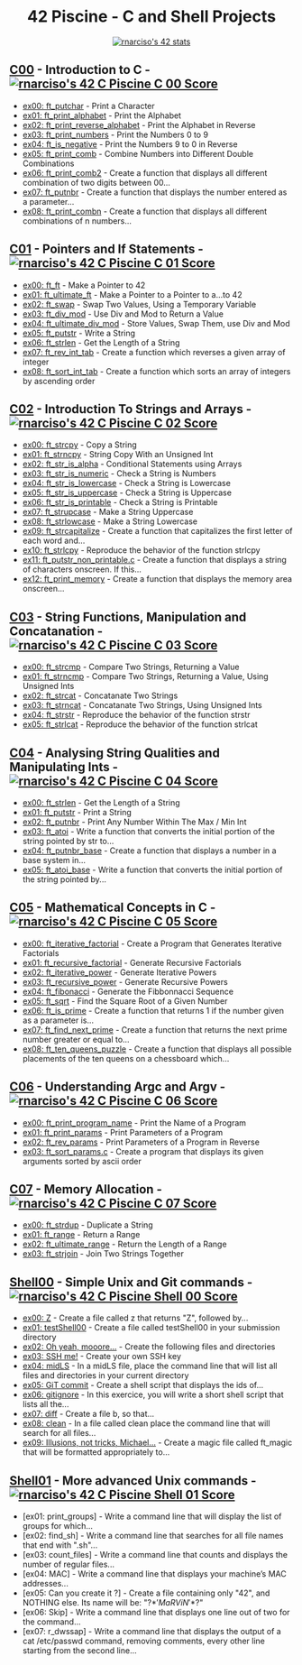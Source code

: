 <div align="center">

# 42 Piscine - C and Shell Projects

<a href="https://github.com/JaeSeoKim/badge42"><img src="https://badge42.vercel.app/api/v2/cla8uzfs700300fjvl6vylf5s/stats?cursusId=9&coalitionId=111" alt="rnarciso's 42 stats" /></a>

</div>

## [C00](https://github.com/merlin-101/42-Piscine/tree/main/C-00) - Introduction to C - <a href="https://github.com/JaeSeoKim/badge42"><img src="https://badge42.vercel.app/api/v2/cla8uzfs700300fjvl6vylf5s/project/2772235" alt="rnarciso's 42 C Piscine C 00 Score" /></a>

- [ex00: ft_putchar](https://github.com/merlin-101/42-Piscine/blob/main/C-00/ex00/ft_putchar.c) - Print a Character
- [ex01: ft_print_alphabet](https://github.com/merlin-101/42-Piscine/blob/main/C-00/ex01/ft_print_alphabet.c) - Print the Alphabet
- [ex02: ft_print_reverse_alphabet](https://github.com/merlin-101/42-Piscine/blob/main/C-00/ex02/ft_print_reverse_alphabet.c) - Print the Alphabet in Reverse
- [ex03: ft_print_numbers](https://github.com/merlin-101/42-Piscine/blob/main/C-00/ex03/ft_print_numbers.c) - Print the Numbers 0 to 9
- [ex04: ft_is_negative](https://github.com/merlin-101/42-Piscine/blob/main/C-00/ex04/ft_is_negative.c) - Print the Numbers 9 to 0 in Reverse
- [ex05: ft_print_comb](https://github.com/merlin-101/42-Piscine/blob/main/C-00/ex05/ft_print_comb.c) - Combine Numbers into Different Double Combinations
- [ex06: ft_print_comb2](https://github.com/merlin-101/42-Piscine/blob/main/C-00/ex06/ft_print_comb2.c) - Create a function that displays all different combination of two digits between 00...
- [ex07: ft_putnbr](https://github.com/merlin-101/42-Piscine/blob/main/C-00/ex07/ft_putnbr.c) - Create a function that displays the number entered as a parameter...
- [ex08: ft_print_combn](https://github.com/merlin-101/42-Piscine/blob/main/C-00/ex08/ft_print_combn.c) - Create a function that displays all different combinations of n numbers...

## [C01](https://github.com/merlin-101/42-Piscine/tree/main/C-01) - Pointers and If Statements - <a href="https://github.com/JaeSeoKim/badge42"><img src="https://badge42.vercel.app/api/v2/cla8uzfs700300fjvl6vylf5s/project/2788573" alt="rnarciso's 42 C Piscine C 01 Score" /></a>

- [ex00: ft_ft](https://github.com/merlin-101/42-Piscine/blob/main/C-01/ex00/ft_ft.c) - Make a Pointer to 42
- [ex01: ft_ultimate_ft](https://github.com/merlin-101/42-Piscine/blob/main/C-01/ex01/ft_ultimate_ft.c) - Make a Pointer to a Pointer to a...to 42
- [ex02: ft_swap](https://github.com/merlin-101/42-Piscine/blob/main/C-01/ex02/ft_swap.c) - Swap Two Values, Using a Temporary Variable
- [ex03: ft_div_mod](https://github.com/merlin-101/42-Piscine/blob/main/C-01/ex03/ft_div_mod.c) - Use Div and Mod to Return a Value
- [ex04: ft_ultimate_div_mod](https://github.com/merlin-101/42-Piscine/blob/main/C-01/ex04/ft_ultimate_div_mod.c) - Store Values, Swap Them, use Div and Mod
- [ex05: ft_putstr](https://github.com/merlin-101/42-Piscine/blob/main/C-01/ex05/ft_putstr.c) - Write a String
- [ex06: ft_strlen](https://github.com/merlin-101/42-Piscine/blob/main/C-01/ex06/ft_strlen.c) - Get the Length of a String
- [ex07: ft_rev_int_tab](https://github.com/merlin-101/42-Piscine/blob/main/C-01/ex07/ft_rev_int_tab.c) - Create a function which reverses a given array of integer
- [ex08: ft_sort_int_tab](https://github.com/merlin-101/42-Piscine/blob/main/C-01/ex08/ft_sort_int_tab.c) - Create a function which sorts an array of integers by ascending order

## [C02](https://github.com/merlin-101/42-Piscine/tree/main/C-02) - Introduction To Strings and Arrays - <a href="https://github.com/JaeSeoKim/badge42"><img src="https://badge42.vercel.app/api/v2/cla8uzfs700300fjvl6vylf5s/project/2790105" alt="rnarciso's 42 C Piscine C 02 Score" /></a>

- [ex00: ft_strcpy](https://github.com/merlin-101/42-Piscine/blob/main/C-02/ex00/ft_strcpy.c) - Copy a String
- [ex01: ft_strncpy](https://github.com/merlin-101/42-Piscine/blob/main/C-02/ex01/ft_strncpy.c) - String Copy With an Unsigned Int
- [ex02: ft_str_is_alpha](https://github.com/merlin-101/42-Piscine/blob/main/C-02/ex02/ft_str_is_alpha.c) - Conditional Statements using Arrays
- [ex03: ft_str_is_numeric](https://github.com/merlin-101/42-Piscine/blob/main/C-02/ex03/ft_str_is_numeric.c) - Check a String is Numbers
- [ex04: ft_str_is_lowercase](https://github.com/merlin-101/42-Piscine/blob/main/C-02/ex04/ft_str_is_lowercase.c) - Check a String is Lowercase
- [ex05: ft_str_is_uppercase](https://github.com/merlin-101/42-Piscine/blob/main/C-02/ex05/ft_str_is_uppercase.c) - Check a String is Uppercase
- [ex06: ft_str_is_printable](https://github.com/merlin-101/42-Piscine/blob/main/C-02/ex06/ft_str_is_printable.c) - Check a String is Printable
- [ex07: ft_strupcase](https://github.com/merlin-101/42-Piscine/blob/main/C-02/ex07/ft_strupcase.c) - Make a String Uppercase
- [ex08: ft_strlowcase](https://github.com/merlin-101/42-Piscine/blob/main/C-02/ex08/ft_strlowcase.c) - Make a String Lowercase
- [ex09: ft_strcapitalize](https://github.com/merlin-101/42-Piscine/blob/main/C-02/ex09/ft_strcapitalize.c) - Create a function that capitalizes the first letter of each word and...
- [ex10: ft_strlcpy](https://github.com/merlin-101/42-Piscine/blob/main/C-02/ex10/ft_strlcpy.c) - Reproduce the behavior of the function strlcpy
- [ex11: ft_putstr_non_printable.c](https://github.com/merlin-101/42-Piscine/blob/main/C-02/ex11/ft_putstr_non_printable.c) - Create a function that displays a string of characters onscreen. If this...
- [ex12: ft_print_memory](https://github.com/merlin-101/42-Piscine/blob/main/C-02/ex12/ft_print_memory.c) - Create a function that displays the memory area onscreen...

## [C03](https://github.com/merlin-101/42-Piscine/tree/main/C-03) - String Functions, Manipulation and Concatanation - <a href="https://github.com/JaeSeoKim/badge42"><img src="https://badge42.vercel.app/api/v2/cla8uzfs700300fjvl6vylf5s/project/2795683" alt="rnarciso's 42 C Piscine C 03 Score" /></a>

- [ex00: ft_strcmp](https://github.com/merlin-101/42-Piscine/blob/main/C-03/ex00/ft_strcmp.c) - Compare Two Strings, Returning a Value
- [ex01: ft_strncmp](https://github.com/merlin-101/42-Piscine/blob/main/C-03/ex01/ft_strncmp.c) - Compare Two Strings, Returning a Value, Using Unsigned Ints
- [ex02: ft_strcat](https://github.com/merlin-101/42-Piscine/blob/main/C-03/ex02/ft_strcat.c) - Concatanate Two Strings
- [ex03: ft_strncat](https://github.com/merlin-101/42-Piscine/blob/main/C-03/ex03/ft_strncat.c) - Concatanate Two Strings, Using Unsigned Ints
- [ex04: ft_strstr](https://github.com/merlin-101/42-Piscine/blob/main/C-03/ex04/ft_strstr.c) - Reproduce the behavior of the function strstr
- [ex05: ft_strlcat](https://github.com/merlin-101/42-Piscine/blob/main/C-03/ex05/ft_strlcat.c) - Reproduce the behavior of the function strlcat

## [C04](https://github.com/merlin-101/42-Piscine/tree/main/C-04) - Analysing String Qualities and Manipulating Ints - <a href="https://github.com/JaeSeoKim/badge42"><img src="https://badge42.vercel.app/api/v2/cla8uzfs700300fjvl6vylf5s/project/2798717" alt="rnarciso's 42 C Piscine C 04 Score" /></a>

- [ex00: ft_strlen](https://github.com/merlin-101/42-Piscine/blob/main/C-04/ex00/ft_strlen.c) - Get the Length of a String
- [ex01: ft_putstr](https://github.com/merlin-101/42-Piscine/blob/main/C-04/ex01/ft_putstr.c) - Print a String
- [ex02: ft_putnbr](https://github.com/merlin-101/42-Piscine/blob/main/C-04/ex02/ft_putnbr.c) - Print Any Number Within The Max / Min Int
- [ex03: ft_atoi](https://github.com/merlin-101/42-Piscine/blob/main/C-04/ex03/ft_atoi.c) - Write a function that converts the initial portion of the string pointed by str to...
- [ex04: ft_putnbr_base](https://github.com/merlin-101/42-Piscine/blob/main/C-04/ex04/ft_putnbr_base.c) - Create a function that displays a number in a base system in...
- [ex05: ft_atoi_base](https://github.com/merlin-101/42-Piscine/blob/main/C-04/ex05/ft_atoi_base.c) - Write a function that converts the initial portion of the string pointed by...

## [C05](https://github.com/merlin-101/42-Piscine/tree/main/C-05) - Mathematical Concepts in C - <a href="https://github.com/JaeSeoKim/badge42"><img src="https://badge42.vercel.app/api/v2/cla8uzfs700300fjvl6vylf5s/project/2803962" alt="rnarciso's 42 C Piscine C 05 Score" /></a>

- [ex00: ft_iterative_factorial](https://github.com/merlin-101/42-Piscine/blob/main/C-05/ex00/ft_iterative_factorial.c) - Create a Program that Generates Iterative Factorials
- [ex01: ft_recursive_factorial](https://github.com/merlin-101/42-Piscine/blob/main/C-05/ex01/ft_recursive_factorial.c) - Generate Recursive Factorials
- [ex02: ft_iterative_power](https://github.com/merlin-101/42-Piscine/blob/main/C-05/ex02/ft_iterative_power.c) - Generate Iterative Powers
- [ex03: ft_recursive_power](https://github.com/merlin-101/42-Piscine/blob/main/C-05/ex03/ft_recursive_power.c) - Generate Recursive Powers
- [ex04: ft_fibonacci](https://github.com/merlin-101/42-Piscine/blob/main/C-05/ex04/ft_fibonacci.c) - Generate the Fibbonnacci Sequence
- [ex05: ft_sqrt](https://github.com/merlin-101/42-Piscine/blob/main/C-05/ex05/ft_sqrt.c) - Find the Square Root of a Given Number
- [ex06: ft_is_prime](https://github.com/merlin-101/42-Piscine/blob/main/C-05/ex06/ft_is_prime.c) - Create a function that returns 1 if the number given as a parameter is...
- [ex07: ft_find_next_prime](https://github.com/merlin-101/42-Piscine/blob/main/C-05/ex07/ft_find_next_prime.c) - Create a function that returns the next prime number greater or equal to...
- [ex08: ft_ten_queens_puzzle](https://github.com/merlin-101/42-Piscine/blob/main/C-05/ex08/ft_ten_queens_puzzle.c) - Create a function that displays all possible placements of the ten queens on a chessboard which...

## [C06](https://github.com/merlin-101/42-Piscine/tree/main/C-06) - Understanding Argc and Argv - <a href="https://github.com/JaeSeoKim/badge42"><img src="https://badge42.vercel.app/api/v2/cla8uzfs700300fjvl6vylf5s/project/2803693" alt="rnarciso's 42 C Piscine C 06 Score" /></a>

- [ex00: ft_print_program_name](https://github.com/merlin-101/42-Piscine/blob/main/C-06/ex00/ft_print_program_name.c) - Print the Name of a Program
- [ex01: ft_print_params](https://github.com/merlin-101/42-Piscine/blob/main/C-06/ex01/ft_print_params.c) - Print Parameters of a Program
- [ex02: ft_rev_params](https://github.com/merlin-101/42-Piscine/blob/main/C-06/ex02/ft_rev_params.c) - Print Parameters of a Program in Reverse
- [ex03: ft_sort_params.c](https://github.com/merlin-101/42-Piscine/blob/main/C-06/ex03/ft_sort_params.c) - Create a program that displays its given arguments sorted by ascii order

## [C07](https://github.com/merlin-101/42-Piscine/tree/main/C-07) - Memory Allocation - <a href="https://github.com/JaeSeoKim/badge42"><img src="https://badge42.vercel.app/api/v2/cla8uzfs700300fjvl6vylf5s/project/2806315" alt="rnarciso's 42 C Piscine C 07 Score" /></a>

- [ex00: ft_strdup](https://github.com/merlin-101/42-Piscine/blob/main/C-07/ex00/ft_strdup.c) - Duplicate a String
- [ex01: ft_range](https://github.com/merlin-101/42-Piscine/blob/main/C-07/ex01/ft_range.c) - Return a Range
- [ex02: ft_ultimate_range](https://github.com/merlin-101/42-Piscine/blob/main/C-07/ex02/ft_ultimate_range.c) - Return the Length of a Range
- [ex03: ft_strjoin](https://github.com/merlin-101/42-Piscine/blob/main/C-07/ex03/ft_strjoin.c) - Join Two Strings Together

## [Shell00](https://github.com/merlin-101/42-Piscine/tree/main/Shell00) - Simple Unix and Git commands - <a href="https://github.com/JaeSeoKim/badge42"><img src="https://badge42.vercel.app/api/v2/cla8uzfs700300fjvl6vylf5s/project/2766842" alt="rnarciso's 42 C Piscine Shell 00 Score" /></a>

- [ex00: Z](https://github.com/merlin-101/42-Piscine/blob/main/Shell00/ex00/z) - Create a file called z that returns "Z", followed by...
- [ex01: testShell00](https://github.com/merlin-101/42-Piscine/blob/main/Shell00/ex01/testShell00.tar) - Create a file called testShell00 in your submission directory
- [ex02: Oh yeah, mooore...](https://github.com/merlin-101/42-Piscine/blob/main/Shell00/ex02/exo2.tar) - Create the following files and directories
- [ex03: SSH me!](https://github.com/merlin-101/42-Piscine/blob/main/Shell00/ex03/id_rsa_pub) - Create your own SSH key
- [ex04: midLS](https://github.com/merlin-101/42-Piscine/blob/main/Shell00/ex04/midLS) - In a midLS file, place the command line that will list all files and directories in your current directory
- [ex05: GiT commit](https://github.com/merlin-101/42-Piscine/blob/main/Shell00/ex05/git_commit.sh) - Create a shell script that displays the ids of...
- [ex06: gitignore](https://github.com/merlin-101/42-Piscine/blob/main/Shell00/ex06/git_ignore.sh) - In this exercice, you will write a short shell script that lists all the...
- [ex07: diff](https://github.com/merlin-101/42-Piscine/blob/main/Shell00/ex07/b) - Create a file b, so that...
- [ex08: clean](https://github.com/merlin-101/42-Piscine/blob/main/Shell00/ex08/clean) - In a file called clean place the command line that will search for all files...
- [ex09: Illusions, not tricks, Michael...](https://github.com/merlin-101/42-Piscine/blob/main/Shell00/ex09/ft_magic) - Create a magic file called ft_magic that will be formatted appropriately to...

## [Shell01](https://github.com/merlin-101/42-Piscine/tree/main/Shell01) - More advanced Unix commands - <a href="https://github.com/JaeSeoKim/badge42"><img src="https://badge42.vercel.app/api/v2/cla8uzfs700300fjvl6vylf5s/project/2794331" alt="rnarciso's 42 C Piscine Shell 01 Score" /></a>

- [ex01: print_groups] - Write a command line that will display the list of groups for which...
- [ex02: find_sh] - Write a command line that searches for all file names that end with ".sh"...
- [ex03: count_files] - Write a command line that counts and displays the number of regular files...
- [ex04: MAC] - Write a command line that displays your machine’s MAC addresses...
- [ex05: Can you create it ?] - Create a file containing only "42", and NOTHING else. Its name will be: "\?$*'MaRViN'*$?\"
- [ex06: Skip] - Write a command line that displays one line out of two for the command...
- [ex07: r_dwssap] - Write a command line that displays the output of a cat /etc/passwd command,
removing comments, every other line starting from the second line...
